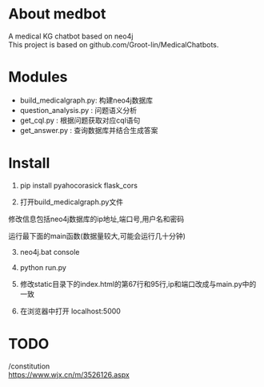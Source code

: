 # About medbot

A medical KG chatbot based on neo4j  
This project is based on github.com/Groot-lin/MedicalChatbots. 

# Modules

* build_medicalgraph.py: 构建neo4j数据库
* question_analysis.py : 问题语义分析
* get_cql.py : 根据问题获取对应cql语句
* get_answer.py : 查询数据库并结合生成答案


# Install

1. pip install pyahocorasick flask_cors

2. 打开build_medicalgraph.py文件

修改信息包括neo4j数据库的ip地址,端口号,用户名和密码

运行最下面的main函数(数据量较大,可能会运行几十分钟)

3. neo4j.bat console

4. python run.py

5. 修改static目录下的index.html的第67行和95行,ip和端口改成与main.py中的一致

6. 在浏览器中打开 localhost:5000

# TODO

/constitution  
https://www.wjx.cn/m/3526126.aspx